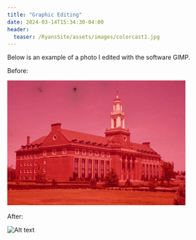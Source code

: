 ```yaml
---
title: "Graphic Editing"
date: 2024-03-14T15:34:30-04:00
header:
  teaser: /RyansSite/assets/images/colorcast1.jpg
---
```

Below is an example of a photo I edited with the software GIMP.

Before:

![Alt text](/assets/images/colorcast2.jpg "a title")

After:

![Alt text](/RyansSite/assets/images/colorcast1.png "a title")
